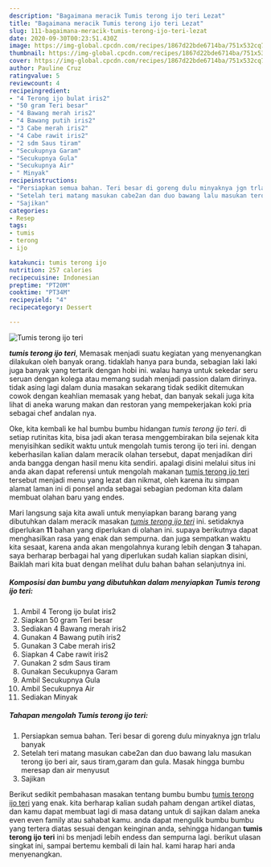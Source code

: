 ```yaml
---
description: "Bagaimana meracik Tumis terong ijo teri Lezat"
title: "Bagaimana meracik Tumis terong ijo teri Lezat"
slug: 111-bagaimana-meracik-tumis-terong-ijo-teri-lezat
date: 2020-09-30T00:23:51.430Z
image: https://img-global.cpcdn.com/recipes/1867d22bde6714ba/751x532cq70/tumis-terong-ijo-teri-foto-resep-utama.jpg
thumbnail: https://img-global.cpcdn.com/recipes/1867d22bde6714ba/751x532cq70/tumis-terong-ijo-teri-foto-resep-utama.jpg
cover: https://img-global.cpcdn.com/recipes/1867d22bde6714ba/751x532cq70/tumis-terong-ijo-teri-foto-resep-utama.jpg
author: Pauline Cruz
ratingvalue: 5
reviewcount: 4
recipeingredient:
- "4 Terong ijo bulat iris2"
- "50 gram Teri besar"
- "4 Bawang merah iris2"
- "4 Bawang putih iris2"
- "3 Cabe merah iris2"
- "4 Cabe rawit iris2"
- "2 sdm Saus tiram"
- "Secukupnya Garam"
- "Secukupnya Gula"
- "Secukupnya Air"
- " Minyak"
recipeinstructions:
- "Persiapkan semua bahan. Teri besar di goreng dulu minyaknya jgn trlalu banyak"
- "Setelah teri matang masukan cabe2an dan duo bawang lalu masukan terong ijo beri air, saus tiram,garam dan gula. Masak hingga bumbu meresap dan air menyusut"
- "Sajikan"
categories:
- Resep
tags:
- tumis
- terong
- ijo

katakunci: tumis terong ijo 
nutrition: 257 calories
recipecuisine: Indonesian
preptime: "PT20M"
cooktime: "PT34M"
recipeyield: "4"
recipecategory: Dessert

---
```



![Tumis terong ijo teri](https://img-global.cpcdn.com/recipes/1867d22bde6714ba/751x532cq70/tumis-terong-ijo-teri-foto-resep-utama.jpg)

<b><i>tumis terong ijo teri</i></b>, Memasak menjadi suatu kegiatan yang menyenangkan dilakukan oleh banyak orang. tidaklah hanya para bunda, sebagian laki laki juga banyak yang tertarik dengan hobi ini. walau hanya untuk sekedar seru seruan dengan kolega atau memang sudah menjadi passion dalam dirinya. tidak asing lagi dalam dunia masakan sekarang tidak sedikit ditemukan cowok dengan keahlian memasak yang hebat, dan banyak sekali juga kita lihat di aneka warung makan dan restoran yang mempekerjakan koki pria sebagai chef andalan nya.

Oke, kita kembali ke hal bumbu bumbu hidangan <i>tumis terong ijo teri</i>. di setiap rutinitas kita, bisa jadi akan terasa menggembirakan bila sejenak kita menyisihkan sedikit waktu untuk mengolah tumis terong ijo teri ini. dengan keberhasilan kalian dalam meracik olahan tersebut, dapat menjadikan diri anda bangga dengan hasil menu kita sendiri. apalagi disini melalui situs ini anda akan dapat referensi untuk mengolah makanan <u>tumis terong ijo teri</u> tersebut menjadi menu yang lezat dan nikmat, oleh karena itu simpan alamat laman ini di ponsel anda sebagai sebagian pedoman kita dalam membuat olahan baru yang endes.




Mari langsung saja kita awali untuk menyiapkan barang barang yang dibutuhkan dalam meracik masakan <u><i>tumis terong ijo teri</i></u> ini. setidaknya diperlukan <b>11</b> bahan yang diperlukan di olahan ini. supaya berikutnya dapat menghasilkan rasa yang enak dan sempurna. dan juga sempatkan waktu kita sesaat, karena anda akan mengolahnya kurang lebih dengan <b>3</b> tahapan. saya berharap berbagai hal yang diperlukan sudah kalian siapkan disini, Baiklah mari kita buat dengan melihat dulu bahan bahan selanjutnya ini.

<!--inarticleads1-->

##### Komposisi dan bumbu yang dibutuhkan dalam menyiapkan Tumis terong ijo teri:

1. Ambil 4 Terong ijo bulat iris2
1. Siapkan 50 gram Teri besar
1. Sediakan 4 Bawang merah iris2
1. Gunakan 4 Bawang putih iris2
1. Gunakan 3 Cabe merah iris2
1. Siapkan 4 Cabe rawit iris2
1. Gunakan 2 sdm Saus tiram
1. Gunakan Secukupnya Garam
1. Ambil Secukupnya Gula
1. Ambil Secukupnya Air
1. Sediakan  Minyak




<!--inarticleads2-->

##### Tahapan mengolah Tumis terong ijo teri:

1. Persiapkan semua bahan. Teri besar di goreng dulu minyaknya jgn trlalu banyak
1. Setelah teri matang masukan cabe2an dan duo bawang lalu masukan terong ijo beri air, saus tiram,garam dan gula. Masak hingga bumbu meresap dan air menyusut
1. Sajikan




Berikut sedikit pembahasan masakan tentang bumbu bumbu <u>tumis terong ijo teri</u> yang enak. kita berharap kalian sudah paham dengan artikel diatas, dan kamu dapat membuat lagi di masa datang untuk di sajikan dalam aneka even even family atau sahabat kamu. anda dapat mengulik bumbu bumbu yang tertera diatas sesuai dengan keinginan anda, sehingga hidangan <b>tumis terong ijo teri</b> ini bs menjadi lebih endess dan sempurna lagi. berikut ulasan singkat ini, sampai bertemu kembali di lain hal. kami harap hari anda menyenangkan.
